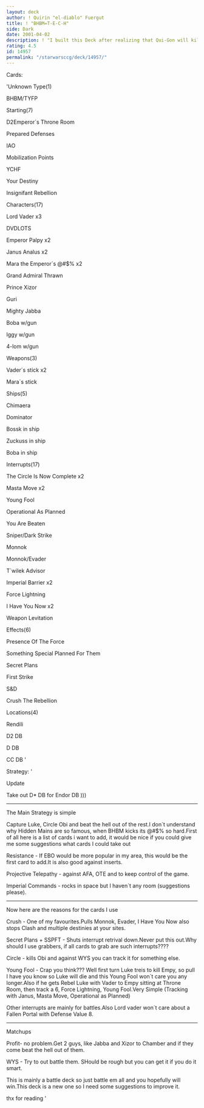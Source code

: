 ```yaml
---
layout: deck
author: ! Quirin "el-diablo" Fuergut
title: ! "BHBM=T-E-C-H"
side: Dark
date: 2001-04-02
description: ! "I built this Deck after realizing that Qui-Gon will kill HD.You may think just duel with Maul but that´s none epic so HD is gone :-(("
rating: 4.5
id: 14957
permalink: "/starwarsccg/deck/14957/"
---
```

Cards: 

'Unknown Type(1)

BHBM/TYFP


Starting(7)

D2Emperor´s Throne Room

Prepared Defenses

IAO 

Mobilization Points

YCHF

Your Destiny

Insignifant Rebellion


Characters(17)

Lord Vader x3

DVDLOTS

Emperor Palpy x2

Janus Analus x2

Mara the Emperor´s @#$% x2

Grand Admiral Thrawn

Prince Xizor

Guri

Mighty Jabba

Boba w/gun

Iggy w/gun

4-lom w/gun


Weapons(3)

Vader´s stick x2

Mara´s stick


Ships(5)

Chimaera

Dominator

Bossk in ship

Zuckuss in ship

Boba in ship


Interrupts(17)

The Circle Is Now Complete x2

Masta Move x2

Young Fool

Operational As Planned

You Are Beaten

Sniper/Dark Strike

Monnok

Monnok/Evader

T´wilek Advisor

Imperial Barrier x2

Force Lightning

I Have You Now x2

Weapon Levitation


Effects(6)

Presence Of The Force

Something Special Planned For Them

Secret Plans

First Strike 

S&D

Crush The Rebellion


Locations(4)

Rendili

D2 DB

D DB

CC DB '

Strategy: '

Update

Take out D* DB for Endor DB )))

------------------------------------------------------------

The Main Strategy is simple

Capture Luke, Circle Obi and beat the hell out of the rest.I don´t understand why Hidden Mains are so famous, when BHBM kicks its @#$% so hard.First of all here is a list of cards i want to add, it would be nice if you could give me some suggestions what cards I could take out


Resistance - If EBO would be more popular in my area, this would be the first card to add.It is also good against inserts.


Projective Telepathy - against AFA, OTE and to keep control of the game.


Imperial Commands - rocks in space but I haven´t any room (suggestions please).

--------------------------------------------------

Now here are the reasons for the cards I use


Crush - One of my favourites.Pulls Monnok, Evader, I Have You Now also stops Clash and multiple destinies at your sites.


Secret Plans + SSPFT - Shuts interrupt retrival down.Never put this out.Why should I use grabbers, if all cards to grab are such interrupts????


Circle - kills Obi and against WYS you can track it for something else.


Young Fool - Crap you think??? Well first turn Luke treis to kill Empy, so pull I have you know so Luke will die and this Young Fool won´t care you any longer.Also if he gets Rebel Luke with Vader to Empy sitting at Throne Room, then track a 6, Force Lightning, Young Fool.Very Simple (Tracking with Janus, Masta Move, Operational as Planned)


Other interrupts are mainly for battles.Also Lord vader won´t care about a Fallen Portal with Defense Value 8.

--------------------------------------------------

Matchups


Profit- no problem.Get 2 guys, like Jabba and Xizor to Chamber and if they come beat the hell out of them.


WYS - Try to out battle them. SHould be rough but you can get it if you do it smart.


This is mainly a battle deck so just battle em all and you hopefully will win.This deck is a new one so I need some suggestions to improve it.

thx for reading  '
